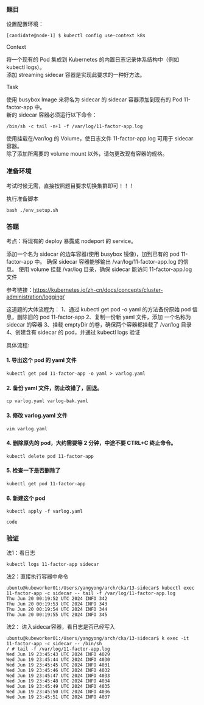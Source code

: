 ### 题目

设置配置环境：

    [candidate@node-1] $ kubectl config use-context k8s

Context

将一个现有的 Pod 集成到 Kubernetes 的内置日志记录体系结构中（例如 kubectl logs）。        
添加 streaming sidecar 容器是实现此要求的一种好方法。

Task

使用 busybox Image 来将名为 sidecar 的 sidecar 容器添加到现有的 Pod 11-factor-app 中。       
新的 sidecar 容器必须运行以下命令：

    /bin/sh -c tail -n+1 -f /var/log/11-factor-app.log

使用挂载在/var/log 的 Volume，使日志文件 11-factor-app.log 可用于 sidecar 容器。      
除了添加所需要的 volume mount 以外，请勿更改现有容器的规格。

### 准备环境

考试时候无需，直接按照题目要求切换集群即可！！！

执行准备脚本

    bash ./env_setup.sh

### 答题

考点：将现有的 deploy 暴露成 nodeport 的 service。

添加一个名为 sidecar 的边车容器(使用 busybox 镜像)，加到已有的 pod 11-factor-app 中。
确保 sidecar 容器能够输出 /var/log/11-factor-app.log 的信息。
使用 volume 挂载 /var/log 目录，确保 sidecar 能访问 11-factor-app.log 文件

参考链接：https://kubernetes.io/zh-cn/docs/concepts/cluster-administration/logging/

这道题的大体流程为：
1、通过 kubectl get pod -o yaml 的方法备份原始 pod 信息，删除旧的 pod 11-factor-app
2、复制一份新 yaml 文件，添加 一个名称为 sidecar 的容器
3、挂载 emptyDir 的卷，确保两个容器都挂载了 /var/log 目录
4、创建含有 sidecar 的 pod，并通过 kubectl logs 验证

具体流程:

#### 1. 导出这个 pod 的 yaml 文件

    kubectl get pod 11-factor-app -o yaml > varlog.yaml

#### 2. 备份 yaml 文件，防止改错了，回退。

    cp varlog.yaml varlog-bak.yaml

#### 3. 修改 varlog.yaml 文件

    vim varlog.yaml

#### 4. 删除原先的 pod，大约需要等 2 分钟，中途不要 CTRL+C 终止命令。

    kubectl delete pod 11-factor-app

#### 5. 检查一下是否删除了

    kubectl get pod 11-factor-app

#### 6. 新建这个 pod

    kubectl apply -f varlog.yaml

```
code
```

### 验证

法1：看日志

    kubectl logs 11-factor-app sidecar

法2：直接执行容器中命令

```
ubuntu@kubeworker01:/Users/yangyong/arch/cka/13-sidecar$ kubectl exec 11-factor-app -c sidecar -- tail -f /var/log/11-factor-app.log
Thu Jun 20 00:19:52 UTC 2024 INFO 342
Thu Jun 20 00:19:53 UTC 2024 INFO 343
Thu Jun 20 00:19:54 UTC 2024 INFO 344
Thu Jun 20 00:19:55 UTC 2024 INFO 345
```

法2： 进入sidecar容器，看日志是否已经写入

```
ubuntu@kubeworker01:/Users/yangyong/arch/cka/13-sidecar$ k exec -it 11-factor-app -c sidecar -- /bin/sh
/ # tail -f /var/log/11-factor-app.log
Wed Jun 19 23:45:43 UTC 2024 INFO 4029
Wed Jun 19 23:45:44 UTC 2024 INFO 4030
Wed Jun 19 23:45:45 UTC 2024 INFO 4031
Wed Jun 19 23:45:46 UTC 2024 INFO 4032
Wed Jun 19 23:45:47 UTC 2024 INFO 4033
Wed Jun 19 23:45:48 UTC 2024 INFO 4034
Wed Jun 19 23:45:49 UTC 2024 INFO 4035
Wed Jun 19 23:45:50 UTC 2024 INFO 4036
Wed Jun 19 23:45:51 UTC 2024 INFO 4037
```